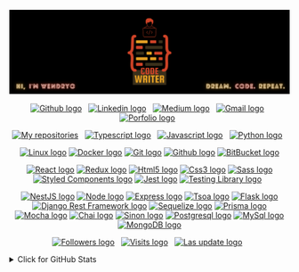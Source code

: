 ![banner](./assets/banner.svg)

<p align="center">
  <a href="https://github.com/wendryosales" target="_blank"><img src="https://img.shields.io/badge/-@wendryosales-282C34?logo=GitHub&logoColor=white" alt="Github logo" title="Github" height="25"></a>
&nbsp;
  <a href="https://www.linkedin.com/in/wendryosales/" target="_blank"><img src="https://img.shields.io/badge/LinkedIn-282C34?logo=linkedin&logoColor=0A66C2" alt="Linkedin logo" title="Linkedin" height="25"></a>
&nbsp;
  <a href="https://medium.com/@wendryo.sales" target="_blank"><img src="https://img.shields.io/badge/-Medium-282C34?logo=medium&logoColor=FFFFFF" alt="Medium logo" title="Medium" height="25"></a>
&nbsp;
  <a href="mailto:wendryo.sales@gmail.com" target="_blank"><img src="https://img.shields.io/badge/-Gmail-282C34?logo=gmail&logoColor=EA4335" alt="Gmail logo" title="Gmail" height="25"></a>
&nbsp;
  <a href="https://wendryo.netlify.app/#/" target="_blank"><img src="https://img.shields.io/badge/-Portfolio-282C34?logo=wattpad&logoColor=FF500A" alt="Porfolio logo" title="Portfolio" height="25"></a>
&nbsp;
</p>

<p align="center">
  <a href="https://github.com/wendryosales?tab=repositories" target="_blank"><img src="https://img.shields.io/badge/-code-282C34?logo=Plex&logoColor=white" alt="My repositories" title="Repositories" height="25"></a>
&nbsp;
  <a href="https://github.com/wendryosales?tab=repositories&language=typescript" target="_blank"><img src="https://img.shields.io/badge/-Typescript-282C34?logo=Typescript&logoColor=3178C6" alt="Typescript logo" title="Typescript" height="25"></a>
&nbsp;
    <a href="https://github.com/wendryosales?tab=repositories&language=javascript" target="_blank"><img src="https://img.shields.io/badge/-Javascript-282C34?logo=javascript&logoColor=F7DF1E" alt="Javascript logo" title="Javascript" height="25"></a>
&nbsp;
  <a href="https://github.com/wendryosales?tab=repositories&language=python" target="_blank"><img src="https://img.shields.io/badge/-Python-282C34?logo=Python&logoColor=3776AB" alt="Python logo" title="Python" height="25"></a>
&nbsp;
</p>

<p align="center">
  <a href="#"><img src="https://img.shields.io/badge/-Linux-282C34?logo=linux&logoColor=FCC624" alt="Linux logo" title="Linux" height="25"></a>
  <a href="#"><img src="https://img.shields.io/badge/-Docker-282C34?logo=docker&logoColor=2496ED" alt="Docker logo" title="Docker" height="25"></a>
  <a href="#"><img src="https://img.shields.io/badge/-Git-282C34?logo=git&logoColor=F05032" alt="Git logo" title="Git" height="25"></a>
  <a href="#"><img src="https://img.shields.io/badge/-Github-282C34?logo=github&logoColor=white" alt="Github logo" title="Github" height="25"></a>
  <a href="#"><img src="https://img.shields.io/badge/-BitBucket-282C34?logo=bitbucket&logoColor=0052CC" alt="BitBucket logo" title="BitBucket" height="25"></a>
</p>

<p align="center">
  <a href="#"><img src="https://img.shields.io/badge/-React-282C34?logo=React&logoColor=61DAFB" alt="React logo" title="React" height="25"></a>
  <a href="#"><img src="https://img.shields.io/badge/-Redux-282C34?logo=Redux&logoColor=764ABC" alt="Redux logo" title="Redux" height="25"></a>
  <a href="#"><img src="https://img.shields.io/badge/-Html5-282C34?logo=Html5&logoColor=E34F26" alt="Html5 logo" title="Html5" height="25"></a>
  <a href="#"><img src="https://img.shields.io/badge/-Css3-282C34?logo=Css3&logoColor=1572B6" alt="Css3 logo" title="Css3" height="25"></a>
  <a href="#"><img src="https://img.shields.io/badge/-Sass-282C34?logo=sass&logoColor=CC6699" alt="Sass logo" title="Sass" height="25"></a>
  <a href="#"><img src="https://img.shields.io/badge/-Styled%20Components-282C34?logo=styled-components&logoColor=DB7093" alt="Styled Components logo" title="Styled Components" height="25"></a>
  <a href="#"><img src="https://img.shields.io/badge/-Jest-282C34?logo=jest&logoColor=C21325" alt="Jest logo" title="Jest" height="25"></a>
  <a href="#"><img src="https://img.shields.io/badge/-Testing%20Library-282C34?logo=testinglibrary&logoColor=E33332" alt="Testing Library logo" title="Testing Library" height="25"></a>
&nbsp;
</p>

<p align="center">
  <a href="#"><img src="https://img.shields.io/badge/-NestJS-282C34?logo=nestjs&logoColor=E0234E" alt="NestJS logo" title="NestJS" height="25"></a>
  <a href="#"><img src="https://img.shields.io/badge/-Node-282C34?logo=nodedotjs&logoColor=339933" alt="Node logo" title="Node" height="25"></a>
  <a href="#"><img src="https://img.shields.io/badge/-Express-282C34?logo=express" alt="Express logo" title="Express" height="25"></a>
  <a href="#"><img src="https://img.shields.io/badge/-Tsoa-282C34?logo=tistory&logoColor=29BEB0" alt="Tsoa logo" title="Tsoa" height="25"></a>
  <a href="#"><img src="https://img.shields.io/badge/-Flask-282C34?logo=flask" alt="Flask logo" title="Flask" height="25"></a>
  <a href="#"><img src="https://img.shields.io/badge/-Django%20Rest-282C34?logo=django&logoColor=0C9D58" alt="Django Rest Framework logo" title="Django Rest Framework" height="25"></a>
  <a href="#"><img src="https://img.shields.io/badge/-Sequelize-282C34?logo=sequelize&logoColor=52B0E7" alt="Sequelize logo" title="Sequelize" height="25"></a>
  <a href="#"><img src="https://img.shields.io/badge/-Prisma-282C34?logo=prisma&logoColor=475A70" alt="Prisma logo" title="Prisma" height="25"></a>
  <a href="#"><img src="https://img.shields.io/badge/-Mocha-282C34?logo=mocha&logoColor=8D6748" alt="Mocha logo" title="Mocha" height="25"></a>
  <a href="#"><img src="https://img.shields.io/badge/-Chai-282C34?logo=chai&logoColor=A30701" alt="Chai logo" title="Chai" height="25"></a>
  <a href="#"><img src="https://img.shields.io/badge/-Sinon-282C34?logo=testin&logoColor=007DD7" alt="Sinon logo" title="Sinon" height="25"></a>
  <a href="#"><img src="https://img.shields.io/badge/-Postgresql-282C34?logo=postgresql&logoColor=4169E1" alt="Postgresql logo" title="Postgresql" height="25"></a>
  <a href="#"><img src="https://img.shields.io/badge/-MySql-282C34?logo=mysql&logoColor=4479A1" alt="MySql logo" title="MySql" height="25"></a>
  <a href="#"><img src="https://img.shields.io/badge/-MongoDB-282C34?logo=mongodb&logoColor=47A248" alt="MongoDB logo" title="MongoDB" height="25"></a>
</p>

<p align="center">
  <a href="https://github.com/wendryosales?tab=followers" target="_blank"><img src="https://img.shields.io/badge/--282C34?logo=RSS&logoColor=white" alt="Followers logo" title="Followers" height="25"></a>
&nbsp;
  <a href="https://github.com/wendryosales" target="_blank"><img src="https://badges.pufler.dev/visits/wendryosales/wendryosales?logo=GitHub&label=visits&color=success&logoColor=white&labelColor=282C34" alt="Visits logo" title="Visits" height="25"></a>
&nbsp;
  <a href="https://github.com/wendryosales/wendryosales" target="_blank"><img src="https://img.shields.io/github/last-commit/wendryosales/wendryosales?label=profile%20updated&labelColor=282C34" alt="Las update logo" title="Last update" height="25"></a>
&nbsp;
</p>

<details>
<summary>Click for GitHub Stats</summary>
<p align="center">
  <img height="180em" src="https://github-readme-stats.vercel.app/api?username=wendryosales&theme=tokyonight&include_all_commits=true&count_private=true"/>
  <img height="180em" src="https://github-readme-stats.vercel.app/api/top-langs/?username=wendryosales&layout=compact&langs_count=7&theme=tokyonight"/>
</p>
</details>

